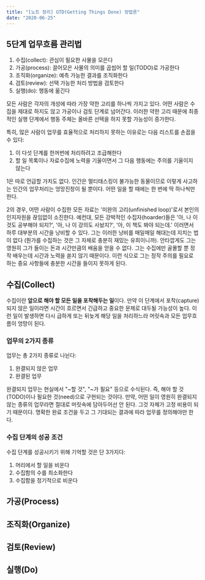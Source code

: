 ```yaml
---
title: "[노트 정리] GTD(Getting Things Done) 방법론"
date: "2020-06-25"
---
```


## 5단계 업무흐름 관리법

1. 수집(collect): 관심이 필요한 사물을 모은다
2. 가공(process): 끌어모은 사물의 의미를 곱씹어 할 일(TODO)로 가공한다
3. 조직화(organize): 예측 가능한 결과를 조직화한다
4. 검토(review): 선택 가능한 처리 방법을 검토한다
5. 실행(do): 행동에 옮긴다

모든 사람은 각자의 개성에 따라 가장 약한 고리를 하나씩 가지고 있다. 어떤 사람은 수집을 제대로 하지도 않고 가공이나 검토 단계로 넘어간다. 이러한 약한 고리 때문에 최종적인 실행 단계에서 행동 주체는 올바른 선택을 하지 못할 가능성이 증가한다.

특히, 많은 사람이 업무를 효율적으로 처리하지 못하는 이유로는 다음 리스트를 손꼽을 수 있다:

1. 이 다섯 단계를 한꺼번에 처리하려고 조급해한다
2. 할 일 목록이나 자료수집에 노력을 기울이면서 그 다음 행동에는 주의를 기울이지 않는다

1은 따로 언급할 가치도 없다. 인간은 멀티태스킹이 불가능한 동물이므로 이렇게 사고하는 인간의 업무처리는 엉망진창이 될 뿐이다. 어떤 일을 할 때에는 한 번에 딱 하나씩만 한다.

2의 경우, 어떤 사람이 수집한 모든 자료는 '미완의 고리(unfinished loop)'로서 본인의 인지자원을 끊임없이 소진한다. 예컨대, 모든 강박적인 수집자(hoarder)들은 '아, 나 이것도 공부해야 되지?', '아, 나 이 강의도 사놨지?', '아, 이 책도 봐야 되는데.' 이러면서 하루 대부분의 시간을 낭비할 수 있다. 그는 이러한 낭비를 매일매일 해대는데 지치는 법이 없다 (뭔가를 수집하는 것은 그 자체로 충분히 재밌는 유희이니까). 안타깝게도 그는 영원히 그가 들이는 돈과 시간만큼의 배움을 얻을 수 없다. 그는 수집에만 골몰할 뿐 정작 배우는데 시간과 노력을 쏟지 않기 때문이다. 이런 식으로 그는 정작 주의를 필요로 하는 중요 사항들에 충분한 시간을 들이지 못하게 된다.

## 수집(Collect)

수집이란 **앞으로 해야 할 모든 일을 포착해두는 일**이다. 만약 이 단계에서 포착(capture)되지 않은 일이라면 시간이 흐르면서 긴급하고 중요한 문제로 대두될 가능성이 높다. 이런 일이 발생하면 다시 급하게 또는 뒤늦게 해당 일을 처리하느라 머릿속과 모든 업무흐름이 엉망이 된다.

### 업무의 2가지 종류

업무는 총 2가지 종류로 나뉜다:

1. 완결되지 않은 업무
2. 완결된 업무

완결되지 업무는 현실에서 "~할 것", "~가 필요" 등으로 수식된다. 즉, 해야 할 것(TODO)이나 필요한 것(need)으로 구현되는 것이다. 만약, 어떤 일이 영원히 완결되지 않는 종류의 업무라면 절대로 머릿속에 담아두어선 안 된다. 그것 자체가 고정 비용이 되기 때문이다. 명확한 완료 조건을 두고 그 기대되는 결과에 따라 업무를 정의해야만 한다.

### 수집 단계의 성공 조건

수집 단계를 성공시키기 위해 기억할 것은 단 3가지다:

1. 머리에서 할 일을 비운다
2. 수집함의 수를 최소화한다
3. 수집함을 정기적으로 비운다

## 가공(Process)

## 조직화(Organize)

## 검토(Review)

## 실행(Do)
